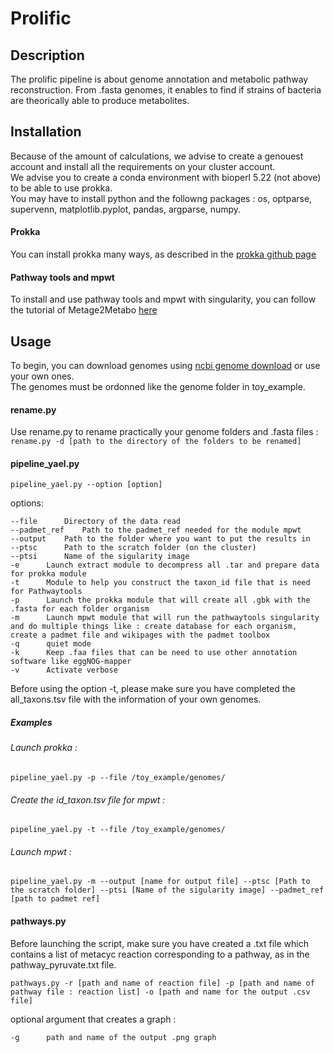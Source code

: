 # Prolific

## Description

The prolific pipeline is about genome annotation and metabolic pathway reconstruction. From .fasta genomes, it enables to find if strains of bacteria are theorically able to produce metabolites.

## Installation

Because of the amount of calculations, we advise to create a genouest account and install all the requirements on your cluster account.  
We advise you to create a conda environment with bioperl 5.22 (not above) to be able to use prokka.  
You may have to install python and the followng packages : os, optparse, supervenn, matplotlib.pyplot, pandas, argparse, numpy.

#### Prokka
You can install prokka many ways, as described in the [prokka github page](https://github.com/tseemann/prokka)

#### Pathway tools and mpwt
To install and use pathway tools and mpwt with singularity, you can follow the tutorial of Metage2Metabo [here](https://metage2metabo.readthedocs.io/en/latest/install.html#installation-with-singularity-e-g-on-a-cluster)


## Usage

To begin, you can download genomes using [ncbi genome download](https://github.com/kblin/ncbi-genome-download) or use your own ones.  
The genomes must be ordonned like the genome folder in toy_example.  

  


#### rename.py

Use rename.py to rename practically your genome folders and .fasta files :  
`rename.py -d [path to the directory of the folders to be renamed]`

#### pipeline_yael.py

`pipeline_yael.py --option [option]`
	
options:  

	--file		Directory of the data read
	--padmet_ref	Path to the padmet_ref needed for the module mpwt
	--output	Path to the folder where you want to put the results in
	--ptsc		Path to the scratch folder (on the cluster)
	--ptsi		Name of the sigularity image
	-e 		Launch extract module to decompress all .tar and prepare data for prokka module
	-t		Module to help you construct the taxon_id file that is need for Pathwaytools
	-p		Launch the prokka module that will create all .gbk with the .fasta for each folder organism
	-m		Launch mpwt module that will run the pathwaytools singularity and do multiple things like : create database for each organism, create a padmet file and wikipages with the padmet toolbox
	-q		quiet mode
	-k		Keep .faa files that can be need to use other annotation software like eggNOG-mapper
	-v		Activate verbose  

Before using the option -t, please make sure you have completed the all_taxons.tsv file with the information of your own genomes.

##### Examples

###### Launch prokka :  
`pipeline_yael.py -p --file /toy_example/genomes/ `

###### Create the id_taxon.tsv file for mpwt :  
`pipeline_yael.py -t --file /toy_example/genomes/ `

###### Launch mpwt :  
`pipeline_yael.py -m --output [name for output file] --ptsc [Path to the scratch folder] --ptsi [Name of the sigularity image] --padmet_ref [path to padmet ref]`


#### pathways.py

Before launching the script, make sure you have created a .txt file which contains a list of metacyc reaction corresponding to a pathway, as in the pathway_pyruvate.txt file.

`pathways.py -r [path and name of reaction file] -p [path and name of pathway file : reaction list] -o [path and name for the output .csv file]`

optional argument that creates a graph :

	-g		path and name of the output .png graph

